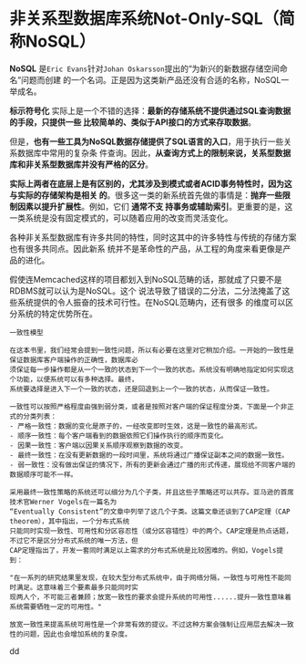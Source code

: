 非关系型数据库系统Not-Only-SQL（简称NoSQL）
================================================================================
**NoSQL** 是`Eric Evans`针对`Johan Oskarsson`提出的“为新兴的新数据存储空间命名”问题而创建
的一个名词。正是因为这类新产品还没有合适的名称，NoSQL一举成名。

**标示符号化** 实际上是一个不错的选择：**最新的存储系统不提供通过SQL查询数据的手段，只提供一些
比较简单的、类似于API接口的方式来存取数据**。

但是，**也有一些工具为NoSQL数据存储提供了SQL语言的入口**，用于执行一些关系数据库中常用的复杂条
件查询。因此，**从查询方式上的限制来说，关系型数据库和非关系型数据库并没有严格的区分**。

**实际上两者在底层上是有区别的，尤其涉及到模式或者ACID事务特性时，因为这与实际的存储架构是相关
的**。很多这一类的新系统首先做的事情是：**抛弃一些限制因素以提升扩展性**。例如，它们 **通常不支
持事务或辅助索引**。更重要的是，这一类系统是没有固定模式的，可以随着应用的改变而灵活变化。

各种非关系型数据库有许多共同的特性，同时这其中的许多特性与传统的存储方案也有很多共同点。因此新系
统并不是革命性的产品，从工程的角度来看更像是产品的进化。

假使连Memcached这样的项目都划入到NoSQL范畴的话，那就成了只要不是RDBMS就可以认为是NoSQL。这个
说法导致了错误的二分法，二分法掩盖了这些系统提供的令人振奋的技术可行性。在NoSQL范畴内，还有很多
的维度可以区分系统的特定优势所在。

```
一致性模型

在这本书里，我们经常会提到一致性问题，所以有必要在这里对它稍加介绍。一开始的一致性是保证数据库客户端操作的正确性，数据库必
须保证每一步操作都是从一个一致的状态到下一个一致的状态。系统没有明确地指定如何实现这个功能，以便系统可以有多种选择。最终，
系统要选择是进入下一个一致的状态，还是回退到上一个一致的状态，从而保证一致性。

一致性可以按照严格程度由强到弱分类，或者是按照对客户端的保证程度分类，下面是一个非正式的分类列表：
- 严格一致性：数据的变化是原子的，一经改变即时生效，这是一致性的最高形式。
- 顺序一致性：每个客户端看到的数据依照它们操作执行的顺序而变化。
- 因果一致性：客户端以因果关系顺序观察到数据的改变。
- 最终一致性：在没有更新数据的一段时间里，系统将通过广播保证副本之间的数据一致性。
- 弱一致性：没有做出保证的情况下，所有的更新会通过广播的形式传递，展现给不同客户端的数据顺序可能不一样。

采用最终一致性策略的系统还可以细分为几个子类，并且这些子策略还可以共存。亚马逊的首席技术官Werner Vogels在一篇名为
“Eventually Consistent”的文章中列举了这几个子类。这篇文章还谈到了CAP定理（CAP theorem），其中指出，一个分布式系统
只能同时实现一致性、可用性和分区容忍性（或分区容错性）中的两个。CAP定理是热点话题，不过它不是区分分布式系统的唯一方法，但
CAP定理指出了，开发一套同时满足以上需求的分布式系统是比较困难的。例如，Vogels提到：

"在一系列的研究结果里发现，在较大型分布式系统中，由于网络分隔，一致性与可用性不能同时满足。这意味着三个要素最多只能同时实
现两人个，不可能三者兼顾；放宽一致性的要求会提升系统的可用性......提升一致性意味着系统需要牺牲一定的可用性。"

放宽一致性来提高系统可用性是一个非常有效的提议。不过这种方案会强制让应用层去解决一致性的问题，因此也会增加系统的复杂度。 
```





































dd
